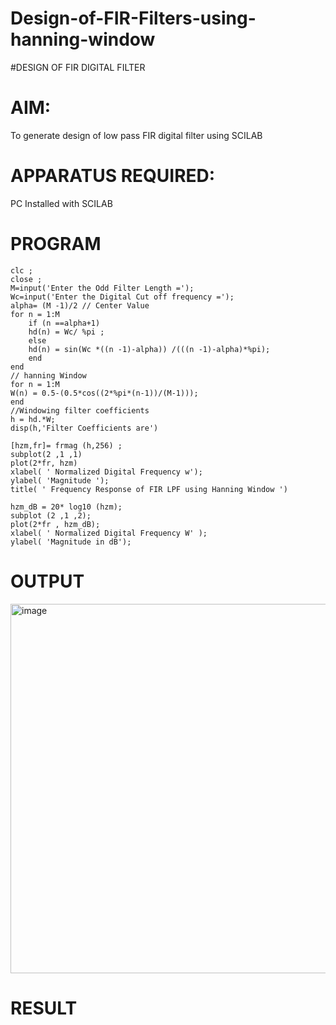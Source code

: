 # Design-of-FIR-Filters-using-hanning-window

#DESIGN OF FIR DIGITAL FILTER 

# AIM: 
          
  To generate design of low pass FIR digital filter using SCILAB 

# APPARATUS REQUIRED: 

  PC Installed with SCILAB 

# PROGRAM 
~~~
clc ;
close ;
M=input('Enter the Odd Filter Length =');
Wc=input('Enter the Digital Cut off frequency =');
alpha= (M -1)/2 // Center Value
for n = 1:M
    if (n ==alpha+1)
    hd(n) = Wc/ %pi ;
    else
    hd(n) = sin(Wc *((n -1)-alpha)) /(((n -1)-alpha)*%pi);
    end
end
// hanning Window
for n = 1:M
W(n) = 0.5-(0.5*cos((2*%pi*(n-1))/(M-1)));
end
//Windowing filter coefficients
h = hd.*W;
disp(h,'Filter Coefficients are')

[hzm,fr]= frmag (h,256) ;
subplot(2 ,1 ,1)
plot(2*fr, hzm)
xlabel( ' Normalized Digital Frequency w');
ylabel( 'Magnitude ');
title( ' Frequency Response of FIR LPF using Hanning Window ')

hzm_dB = 20* log10 (hzm);
subplot (2 ,1 ,2);
plot(2*fr , hzm_dB);
xlabel( ' Normalized Digital Frequency W' );
ylabel( 'Magnitude in dB');

~~~

# OUTPUT
<img width="1587" height="591" alt="image" src="https://github.com/user-attachments/assets/8eb7b51c-b852-449f-bff0-e7c0b410ac01" />


# RESULT
